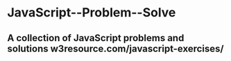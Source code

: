 # JavaScript--Problem--Solve
## A collection of JavaScript problems and solutions w3resource.com/javascript-exercises/


